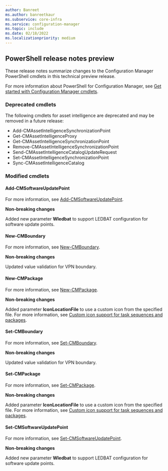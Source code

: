 ```yaml
---
author: Banreet
ms.author: banreetkaur
ms.subservice: core-infra
ms.service: configuration-manager
ms.topic: include
ms.date: 02/18/2022
ms.localizationpriority: medium
---
```


## <a name="bkmk_powershell"></a> PowerShell release notes preview

<!--13040432-->

These release notes summarize changes to the Configuration Manager PowerShell cmdlets in this technical preview release.

For more information about PowerShell for Configuration Manager, see [Get started with Configuration Manager cmdlets](/powershell/sccm/overview).

### Deprecated cmdlets

The following cmdlets for asset intelligence are deprecated and may be removed in a future release:

- Add-CMAssetIntelligenceSynchronizationPoint
- Get-CMAssetIntelligenceProxy
- Get-CMAssetIntelligenceSynchronizationPoint
- Remove-CMAssetIntelligenceSynchronizationPoint
- Send-CMAssetIntelligenceCatalogUpdateRequest
- Set-CMAssetIntelligenceSynchronizationPoint
- Sync-CMAssetIntelligenceCatalog

### Modified cmdlets

#### Add-CMSoftwareUpdatePoint

For more information, see [Add-CMSoftwareUpdatePoint](/powershell/module/configurationmanager/Add-CMSoftwareUpdatePoint).

**Non-breaking changes**

Added new parameter **Wledbat** to support LEDBAT configuration for software update points.

#### New-CMBoundary

For more information, see [New-CMBoundary](/powershell/module/configurationmanager/New-CMBoundary).

**Non-breaking changes**

Updated value validation for VPN boundary.

#### New-CMPackage

For more information, see [New-CMPackage](/powershell/module/configurationmanager/New-CMPackage).

**Non-breaking changes**

Added parameter **IconLocationFile** to use a custom icon from the specified file. For more information, see [Custom icon support for task sequences and packages](../../technical-preview-2201.md#bkmk_tsico).

#### Set-CMBoundary

For more information, see [Set-CMBoundary](/powershell/module/configurationmanager/Set-CMBoundary).

**Non-breaking changes**

Updated value validation for VPN boundary.

#### Set-CMPackage

For more information, see [Set-CMPackage](/powershell/module/configurationmanager/Set-CMPackage).

**Non-breaking changes**

Added parameter **IconLocationFile** to use a custom icon from the specified file. For more information, see [Custom icon support for task sequences and packages](../../technical-preview-2201.md#bkmk_tsico).

#### Set-CMSoftwareUpdatePoint

For more information, see [Set-CMSoftwareUpdatePoint](/powershell/module/configurationmanager/Set-CMSoftwareUpdatePoint).

**Non-breaking changes**

Added new parameter **Wledbat** to support LEDBAT configuration for software update points.

